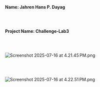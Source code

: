 **Name: Jahren Hans P. Dayag**

<br><br>

**Project Name: Challenge-Lab3**

<br><br>

![Screenshot 2025-07-16 at 4.21.45 PM.png](Screenshot%202025-07-16%20at%204.21.45%E2%80%AFPM.png)

<br><br>

![Screenshot 2025-07-16 at 4.22.51 PM.png](Screenshot%202025-07-16%20at%204.22.51%E2%80%AFPM.png)